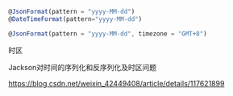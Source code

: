 

```javascript
@JsonFormat(pattern = "yyyy-MM-dd")
@DateTimeFormat(pattern="yyyy-MM-dd")
```



```javascript
@JsonFormat(pattern = "yyyy-MM-dd", timezone = "GMT+8")
```



时区

Jackson对时间的序列化和反序列化及时区问题

https://blog.csdn.net/weixin_42449408/article/details/117621899